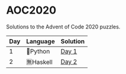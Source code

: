 # AOC2020
Solutions to the Advent of Code 2020 puzzles.

| Day | Language | Solution |
| --- | -------- | -------- |
|  1  | :snake:Python| [Day 1](Day1)|
|  2  | :u7121:Haskell| [Day 2](Day2)|

